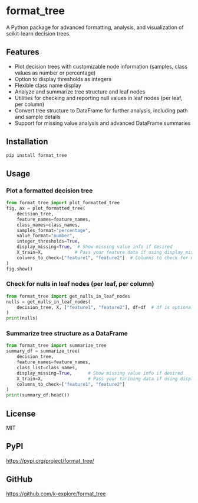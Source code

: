 # format_tree

A Python package for advanced formatting, analysis, and visualization of scikit-learn decision trees.

## Features
- Plot decision trees with customizable node information (samples, class values as number or percentage)
- Option to display thresholds as integers
- Flexible class name display
- Analyze and summarize tree structure and leaf nodes
- Utilities for checking and reporting null values in leaf nodes (per leaf, per column)
- Convert tree structure to DataFrame for further analysis, including path and sample details
- Support for missing value analysis and advanced DataFrame summaries

## Installation
```bash
pip install format_tree
```

## Usage
### Plot a formatted decision tree
```python
from format_tree import plot_formatted_tree
fig, ax = plot_formatted_tree(
    decision_tree, 
    feature_names=feature_names, 
    class_names=class_names,
    samples_format="percentage",
    value_format="number",
    integer_thresholds=True,
    display_missing=True,  # Show missing value info if desired
    X_train=X,            # Pass your feature data if using display_missing
    columns_to_check=["feature1", "feature2"]  # Columns to check for nulls
)
fig.show()
```

### Check for nulls in leaf nodes (per leaf, per column)
```python
from format_tree import get_nulls_in_leaf_nodes
nulls = get_nulls_in_leaf_nodes(
    decision_tree, X, ["feature1", "feature2"], df=df  # df is optional, X is used if not provided
)
print(nulls)
```

### Summarize tree structure as a DataFrame
```python
from format_tree import summarize_tree
summary_df = summarize_tree(
    decision_tree,
    feature_names=feature_names,
    class_list=class_names,
    display_missing=True,      # Show missing value info if desired
    X_train=X,                 # Pass your tarining data if using display_missing
    columns_to_check=["feature1", "feature2"]
)
print(summary_df.head())
```

## License
MIT

## PyPI
https://pypi.org/project/format_tree/

## GitHub
https://github.com/k-explore/format_tree

